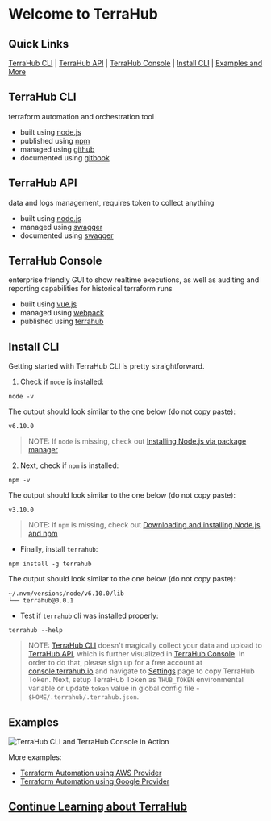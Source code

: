# Welcome to TerraHub

## Quick Links

[TerraHub CLI](#terrahub-cli) | [TerraHub API](#terrahub-api) | [TerraHub Console](#terrahub-console) | [Install CLI](#install-cli) | [Examples and More](#examples)


## TerraHub CLI

terraform automation and orchestration tool
- built using [node.js](https://nodejs.org)
- published using [npm](https://www.npmjs.com/package/terrahub)
- managed using [github](https://github.com/TerraHubCorp/terrahub)
- documented using [gitbook](https://www1.terrahub.io)


## TerraHub API

data and logs management, requires token to collect anything
- built using [node.js](https://nodejs.org)
- managed using [swagger](https://www.terrahub.io/api)
- documented using [swagger](https://www.terrahub.io/api)


## TerraHub Console

enterprise friendly GUI to show realtime executions, as well as
auditing and reporting capabilities for historical terraform runs
- built using [vue.js](https://vuejs.org)
- managed using [webpack](https://webpack.js.org)
- published using [terrahub](https://console.terrahub.io)


## Install CLI

Getting started with TerraHub CLI is pretty straightforward.

1. Check if `node` is installed:

  ```shell
  node -v
  ```

  The output should look similar to the one below (do not copy paste):

  ```text
  v6.10.0
  ```

  > NOTE: If `node` is missing, check out [Installing Node.js via package manager](https://nodejs.org/en/download/package-manager/)

2. Next, check if `npm` is installed:

```shell
npm -v
```

The output should look similar to the one below (do not copy paste):

```text
v3.10.0
```

> NOTE: If `npm` is missing, check out [Downloading and installing Node.js and npm](https://docs.npmjs.com/downloading-and-installing-node-js-and-npm)

* Finally, install `terrahub`:

```shell
npm install -g terrahub
```

The output should look similar to the one below (do not copy paste):

```text
~/.nvm/versions/node/v6.10.0/lib
└── terrahub@0.0.1
```

* Test if `terrahub` cli was installed properly:

```shell
terrahub --help
```

> NOTE: [TerraHub CLI](https://www.npmjs.com/package/terrahub) doesn't magically collect your data and upload to [TerraHub API](https://www.terrahub.io/api), which is further visualized in [TerraHub Console](https://console.terrahub.io). In order to do that, please sign up for a free account at [console.terrahub.io](https://console.terrahub.io) and navigate to [Settings](https://console.terrahub.io/settings) page to copy TerraHub Token. Next, setup TerraHub Token as `THUB_TOKEN` environmental variable or update `token` value in global config file - `$HOME/.terrahub/.terrahub.json`.


## Examples

![TerraHub CLI and TerraHub Console in Action](https://raw.githubusercontent.com/TerraHubCorp/terrahub/dev/docs/images/terrahub-in-action.gif "TerraHub CLI and TerraHub Console in Action")

More examples:
* [Terraform Automation using AWS Provider](https://github.com/TerraHubCorp/demo-terraform-automation-aws)
* [Terraform Automation using Google Provider](https://github.com/TerraHubCorp/demo-terraform-automation-google)


## [Continue Learning about TerraHub](https://www1.terrahub.io)
